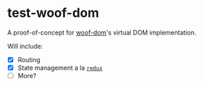 test-woof-dom
=

A proof-of-concept for [woof-dom](https://github.com/blwsk/woof-dom)'s virtual DOM implementation.

Will include:

- [x] Routing
- [x] State management a la [`redux`](https://github.com/reactjs/redux)
- [ ] More?
